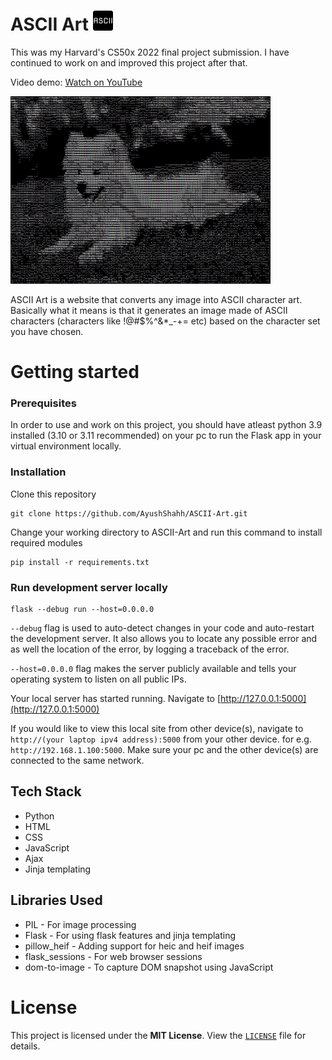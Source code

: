 # ASCII Art <img src="static/favicons/favicon-32x32.png">
This was my Harvard's CS50x 2022 final project submission. I have continued to work on and improved this project after that.  

Video demo: [Watch on YouTube](https://www.youtube.com/watch?v=kvW-cWD7sYY)

<img src="static/asciidog.JPG" height=300>

ASCII Art is a website that converts any image into ASCII character art. Basically what it means is that it generates an image made of ASCII characters (characters like !@#$%^&*_-+= etc) based on the character set you have chosen.

# Getting started
### Prerequisites
In order to use and work on this project, you should have atleast python 3.9 installed (3.10 or 3.11 recommended) on your pc to run the Flask app in your virtual environment locally.

### Installation
Clone this repository
``` terminal
git clone https://github.com/AyushShahh/ASCII-Art.git
```
Change your working directory to ASCII-Art and run this command to install required modules
```terminal
pip install -r requirements.txt
```

### Run development server locally
``` terminal
flask --debug run --host=0.0.0.0
```
`--debug` flag is used to auto-detect changes in your code and auto-restart the development server. It also allows you to locate any possible error and as well the location of the error, by logging a traceback of the error.

`--host=0.0.0.0` flag makes the server publicly available and tells your operating system to listen on all public IPs.

Your local server has started running. Navigate to [http://127.0.0.1:5000](http://127.0.0.1:5000)

If you would like to view this local site from other device(s), navigate to `http://(your laptop ipv4 address):5000` from your other device. for e.g. `http://192.168.1.100:5000`. Make sure your pc and the other device(s) are connected to the same network.

## Tech Stack
- Python
- HTML
- CSS
- JavaScript
- Ajax
- Jinja templating

## Libraries Used
- PIL - For image processing
- Flask - For using flask features and jinja templating
- pillow_heif - Adding support for heic and heif images
- flask_sessions - For web browser sessions
- dom-to-image - To capture DOM snapshot using JavaScript

# License
This project is licensed under the **MIT License**. View the [`LICENSE`](https://github.com/AyushShahh/ASCII-Art/blob/main/LICENSE) file for details.
